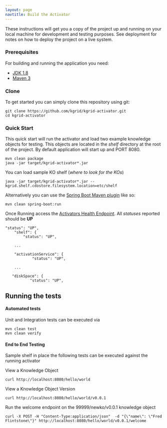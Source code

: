 ```yaml
---
layout: page
navtitle: Build the Activator
---
```

 
These instructions will get you a copy of the project up and running on your local machine for development and testing purposes. See deployment for notes on how to deploy the project on a live system.

### Prerequisites
For building and running the application you need:

- [JDK 1.8](http://www.oracle.com/technetwork/java/javase/downloads/jdk8-downloads-2133151.html)
- [Maven 3](https://maven.apache.org)

### Clone
To get started you can simply clone this repository using git:
```
git clone https://github.com/kgrid/kgrid-activator.git
cd kgrid-activator
```

### Quick Start
This quick start will run the activator and load two example knowledge objects for testing.  This objects are located
in the _shelf_ directory at the root of the project. By default application will start up and PORT 8080.
```
mvn clean package
java -jar target/kgrid-activator*.jar
```
You can load sample KO shelf (_where to look for the KOs_)
```
java -jar target/kgrid-activator*.jar --kgrid.shelf.cdostore.filesystem.location=etc/shelf
```
Alternatively you can use the [Spring Boot Maven plugin](https://docs.spring.io/spring-boot/docs/current/reference/html/build-tool-plugins-maven-plugin.html) like so:

```
mvn clean spring-boot:run
```

Once Running access the [Activators Health Endpoint](http://localhost:8080/health).  All _statuses_ reported should be **UP**

```$xslt
"status": "UP",
    "shelf": {
        "status": "UP",
    
    ...
    
    "activationService": {
            "status": "UP",
    
    ...
    
   "diskSpace": {
           "status": "UP",     
```

## Running the tests

#### Automated tests 
Unit and Integration tests can be executed via
```
mvn clean test
mvn clean verify
```

#### End to End Testing

Sample shelf in place the following tests can be executed against the running activator

View a Knowledge Object

```
curl http://localhost:8080/hello/world
```

View a Knowledge Object Version

```
curl http://localhost:8080/hello/world/v0.0.1
```

Run the welcome endpoint on the 99999/newko/v0.0.1 knowledge object
```
curl -X POST -H "Content-Type:application/json"  -d "{\"name\": \"Fred Flintstone\"}" http://localhost:8080/hello/world/v0.0.1/welcome
```

